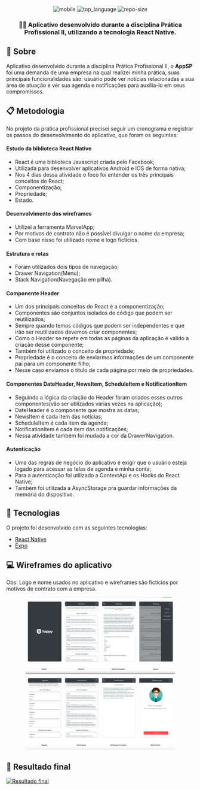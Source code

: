 <div align="center">

![mobile] ![top_language] ![repo-size]

### 🕵️‍♂️ Aplicativo desenvolvido durante a disciplina Prática Profissional II, utilizando a tecnologia React Native.

</div>

## :bookmark: Sobre

Aplicativo desenvolvido durante a disciplina Prática Profissional II, o **AppSP** foi uma demanda de uma empresa na qual realizei minha prática, suas principais funcionalidades são: usuário pode ver notícias relacionadas a sua área de atuação e ver sua agenda e notificações para auxilia-lo em seus compromissos.

## :clipboard: Metodologia

No projeto da prática profissional precisei seguir um cronograma e registrar os passos do desenvolvimento do aplicativo, que foram os seguintes:

#### Estudo da biblioteca React Native

* React é uma biblioteca Javascript criada pelo Facebook;
* Utilizada para desenvolver aplicativos Android e IOS de forma nativa;
* Nos 4 dias dessa atividade o foco foi entender os três principais conceitos do React;
* Componentização;
* Propriedade;
* Estado.

#### Desenvolvimento dos wireframes

* Utilizei a ferramenta MarvelApp;
* Por motivos de contrato não é possível divulgar o nome da empresa;
* Com base nisso foi utilizado nome e logo fictícios.

#### Estrutura e rotas

* Foram utilizados dois tipos de navegação;
* Drawer Navigation(Menu);
* Stack Navigation(Navegação em pilha).

#### Componente Header

* Um dos principais conceitos do React é a componentização;
* Componentes são conjuntos isolados de código que podem ser reutilizados;
* Sempre quando temos códigos que podem ser independentes e que irão ser reutilizados devemos criar componentes;
* Como o Header se repete em todas as páginas da aplicação é valido a criação desse componente;
* Também foi utilizado o conceito de propriedade;
* Propriedade é o conceito de enviarmos informações de um componente pai para um componente filho;
* Nesse caso enviamos o título de cada página por meio de propriedades.

#### Componentes DateHeader, NewsItem, ScheduleItem e NotificationItem

* Seguindo a lógica da criação do Header foram criados esses outros componentes(vão ser utilizados várias vezes na aplicação);
* DateHeader é o componente que mostra as datas;
* NewsItem é cada item das notícias;
* ScheduleItem é cada item da agenda;
* NotificationItem é cada item das notificações;
* Nessa atividade também foi mudada a cor da DrawerNavigation.

#### Autenticação

* Uma das regras de negócio do aplicativo é exigir que o usuário esteja logado para acessar as telas de agenda e minha conta;
* Para a autenticação foi utilizado a ContextApi e os Hooks do React Native;
* Também foi utilizada a AsyncStorage pra guardar informações da memória do dispositivo.

## :rocket: Tecnologias

O projeto foi desenvolvido com as seguintes tecnologias:

- [React Native](https://facebook.github.io/react-native/)
- [Expo](https://expo.io/)

## :computer: Wireframes do aplicativo

Obs: Logo e nome usados no aplicativo e wireframes são fictícios por motivos de contrato com a empresa.

<p align="center">
  <img alt="Wireframe1" title="Login" src=".github/wireframe1.png" width="400px">
  <img alt="Wireframe2" title="Login" src=".github/wireframe2.png" width="400px">
</p>

## :iphone: Resultado final

[![Resultado final](https://i.imgur.com/Jw9ugz4.png)](https://youtu.be/64GI-Q5ZItU)

<!-- Bagdes -->
[mobile]: https://img.shields.io/badge/mobile-React%20Native-63DAFA?style=flat-square
[top_language]: https://img.shields.io/github/languages/top/iancmilan/app-sp?style=flat-square
[repo-size]: https://img.shields.io/github/repo-size/iancmilan/app-sp?style=flat-square
